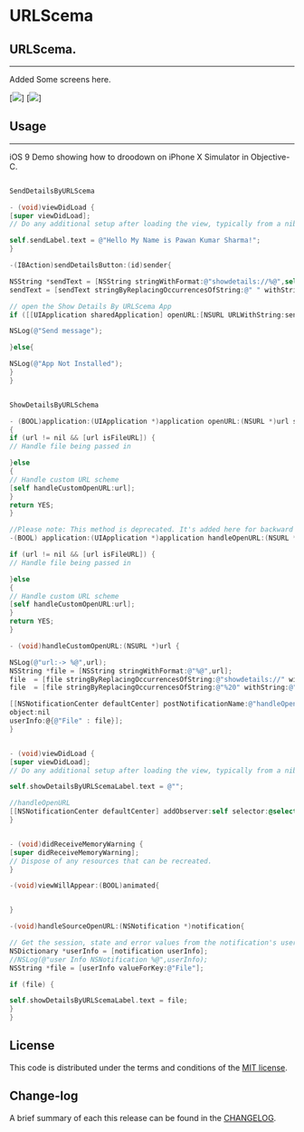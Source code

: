 
URLScema
=========

## URLScema.
------------
 Added Some screens here.
 
[![](https://github.com/pawankv89/URLScemaDemo/blob/master/Screens/1.png)]
[![](https://github.com/pawankv89/URLScemaDemo/blob/master/Screens/2.png)]

## Usage
------------
 iOS 9 Demo showing how to droodown on iPhone X Simulator in  Objective-C.


```objective-c

SendDetailsByURLScema

- (void)viewDidLoad {
[super viewDidLoad];
// Do any additional setup after loading the view, typically from a nib.

self.sendLabel.text = @"Hello My Name is Pawan Kumar Sharma!";
}

-(IBAction)sendDetailsButton:(id)sender{

NSString *sendText = [NSString stringWithFormat:@"showdetails://%@",self.sendLabel.text];
sendText = [sendText stringByReplacingOccurrencesOfString:@" " withString:@"%20"];

// open the Show Details By URLScema App
if ([[UIApplication sharedApplication] openURL:[NSURL URLWithString:sendText]]) {

NSLog(@"Send message");

}else{

NSLog(@"App Not Installed");
}
}

```

```objective-c

ShowDetailsByURLSchema

- (BOOL)application:(UIApplication *)application openURL:(NSURL *)url sourceApplication:(NSString *)sourceApplication annotation:(id)annotation
{
if (url != nil && [url isFileURL]) {
// Handle file being passed in

}else
{
// Handle custom URL scheme
[self handleCustomOpenURL:url];
}
return YES;
}

//Please note: This method is deprecated. It's added here for backward compatibility
-(BOOL) application:(UIApplication *)application handleOpenURL:(NSURL *)url {

if (url != nil && [url isFileURL]) {
// Handle file being passed in

}else
{
// Handle custom URL scheme
[self handleCustomOpenURL:url];
}
return YES;
}

- (void)handleCustomOpenURL:(NSURL *)url {

NSLog(@"url:-> %@",url);
NSString *file = [NSString stringWithFormat:@"%@",url];
file  = [file stringByReplacingOccurrencesOfString:@"showdetails://" withString:@""];
file  = [file stringByReplacingOccurrencesOfString:@"%20" withString:@" "];

[[NSNotificationCenter defaultCenter] postNotificationName:@"handleOpenURL"
object:nil
userInfo:@{@"File" : file}];
}


- (void)viewDidLoad {
[super viewDidLoad];
// Do any additional setup after loading the view, typically from a nib.

self.showDetailsByURLScemaLabel.text = @"";

//handleOpenURL
[[NSNotificationCenter defaultCenter] addObserver:self selector:@selector(handleSourceOpenURL:) name:@"handleOpenURL" object:nil];
}


- (void)didReceiveMemoryWarning {
[super didReceiveMemoryWarning];
// Dispose of any resources that can be recreated.
}

-(void)viewWillAppear:(BOOL)animated{


}

-(void)handleSourceOpenURL:(NSNotification *)notification{

// Get the session, state and error values from the notification's userInfo dictionary.
NSDictionary *userInfo = [notification userInfo];
//NSLog(@"user Info NSNotification %@",userInfo);
NSString *file = [userInfo valueForKey:@"File"];

if (file) {

self.showDetailsByURLScemaLabel.text = file;
}
}


```

## License

This code is distributed under the terms and conditions of the [MIT license](LICENSE).

## Change-log

A brief summary of each this release can be found in the [CHANGELOG](CHANGELOG.mdown). 
